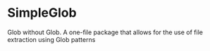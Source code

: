 # SimpleGlob
Glob without Glob. A one-file package that allows for the use of file extraction using Glob patterns
